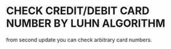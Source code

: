 # CHECK CREDIT/DEBIT CARD NUMBER BY LUHN ALGORITHM

from second update you can check arbitrary card numbers.
